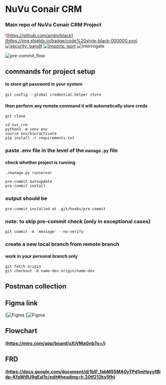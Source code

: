 # NuVu Conair CRM
### Main repo of NuVu Conair CRM Project

![https://github.com/ambv/black](https://img.shields.io/badge/code%20style-black-000000.svg)
[![security: bandit](https://img.shields.io/badge/security-bandit-yellow.svg)](https://github.com/PyCQA/bandit)
[![Imports: isort](https://img.shields.io/badge/%20imports-isort-%231674b1?style=flat&labelColor=ef8336)](https://pycqa.github.io/isort/)
![interrogate]()

![pre-commit_flow](https://user-images.githubusercontent.com/28834720/132936889-b12582e3-02dd-49b6-81cd-a50fc5b18c7c.png)


## commands for project setup

#### to store git password in your system
```
git config --global credential.helper store
```
#### then perform any remote command it will automatically store creds
```
git clone 
```

```
cd nvc_crm
python3 -m venv env
source env/bin/activate
pip install -r requirements.txt
```
### paste .env file in the level of the ```manage.py``` file

#### check whether project is running
```
./manage.py runserver
```
```
pre-commit autoupdate
pre-commit install
```
### output should be
```pre-commit installed at .git/hooks/pre-commit```

### note: to skip pre-commit check (only in exceptional cases)
```
git commit -m 'message' --no-verify
```

### create a new local branch from remote branch
#### work in your personal branch only
```
git fetch origin
git checkout -b name-dev origin/name-dev
```


## Postman collection


## Figma link
[![Figma](https://www.figma.com/file/0FWgdCasp0EvH0NSOAcFnW/Nu-Vu-ConAir?type=design&node-id=0-1&t=AF7zfMM0RqyPrAqU-0)
[![Figma](https://www.figma.com/file/0FWgdCasp0EvH0NSOAcFnW/Nu-Vu-ConAir?type=design&node-id=0-1&t=0QgfsOgMggtJJAIm-0)

## Flowchart
#### (https://miro.com/app/board/uXjVMaGnb7o=/)

## FRD
#### (https://docs.google.com/document/d/1blF_fabMS5MA0yTPd1mHpyyfBldp-KfaWtRJ9gEaI1c/edit#heading=h.20tf212ky5fh)